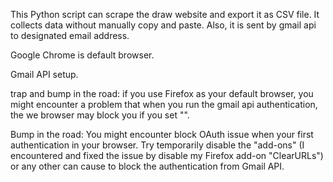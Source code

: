 This Python script can scrape the draw website and export it as CSV file. 
It collects data without manually copy and paste.
Also, it is sent by gmail api to designated email address.

Google Chrome is default browser.

Gmail API setup.

trap and bump in the road:
if you use Firefox as your default browser, you might encounter a problem that when you run the gmail api authentication, the we browser may block you if you set "".

Bump in the road:
You might encounter block OAuth issue when your first authentication in your browser. Try temporarily disable the "add-ons" (I encountered and fixed the issue by disable my Firefox add-on "ClearURLs") or any other can cause to block the authentication from Gmail API.  
